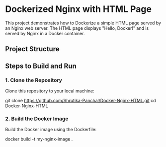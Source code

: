 # Dockerized Nginx with HTML Page

This project demonstrates how to Dockerize a simple HTML page served by an Nginx web server. The HTML page displays "Hello, Docker!" and is served by Nginx in a Docker container.

## Project Structure

## Steps to Build and Run

### 1. Clone the Repository
Clone this repository to your local machine:

git clone https://github.com/Shrutika-Panchal/Docker-Nginx-HTML.git
cd Docker-Nginx-HTML

### 2. Build the Docker Image
Build the Docker image using the Dockerfile:

docker build -t my-nginx-image .